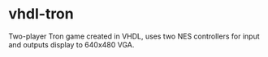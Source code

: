 # vhdl-tron
Two-player Tron game created in VHDL, uses two NES controllers for input and outputs display to 640x480 VGA.
